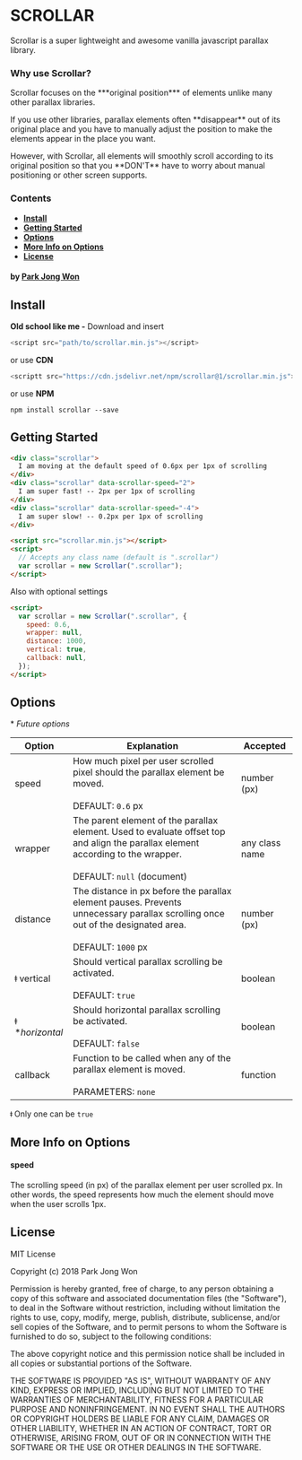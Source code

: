 # **SCROLLAR**
Scrollar is a super lightweight and awesome vanilla javascript parallax library.

### **Why use Scrollar?**
<p>Scrollar focuses on the ***original position*** of elements unlike many other parallax libraries.</p>
<p>If you use other libraries, parallax elements often **disappear** out of its original place and you have to manually adjust the position to make the elements appear in the place you want.</p>
<p>However, with Scrollar, all elements will smoothly scroll according to its original position so that you **DON'T** have to worry about manual positioning or other screen supports.</p>

### **Contents**
- **[Install](#install)**
- **[Getting Started](#getting-started)**
- **[Options](#options)**
- **[More Info on Options](#more-info-on-options)**
- **[License](#license)**
<!-- - **[Development](#development)** -->

#### **by [Park Jong Won](https://parkjongwon.com)**

## **Install**
**Old school like me -** Download and insert
```javascript
<script src="path/to/scrollar.min.js"></script>
```

or use **CDN**
```javascript
<scriptt src="https://cdn.jsdelivr.net/npm/scrollar@1/scrollar.min.js"></script>
```

or use **NPM**
```
npm install scrollar --save
```

## **Getting Started**
```html
<div class="scrollar">
  I am moving at the default speed of 0.6px per 1px of scrolling
</div>
<div class="scrollar" data-scrollar-speed="2">
  I am super fast! -- 2px per 1px of scrolling
</div>
<div class="scrollar" data-scrollar-speed="-4">
  I am super slow! -- 0.2px per 1px of scrolling
</div>

<script src="scrollar.min.js"></script>
<script>
  // Accepts any class name (default is ".scrollar")
  var scrollar = new Scrollar(".scrollar");
</script>
```
Also with optional settings
```html
<script>
  var scrollar = new Scrollar(".scrollar", {
    speed: 0.6,
    wrapper: null,
    distance: 1000,
    vertical: true,
    callback: null,
  });
</script>
```

## **Options**
\* *Future options*

Option | Explanation | Accepted
--- | --- | ---
speed | How much pixel per user scrolled pixel should the parallax element be moved.<br><br>DEFAULT: `0.6` px | number (px)
wrapper | The parent element of the parallax element. Used to evaluate offset top and align the parallax element according to the wrapper.<br><br>DEFAULT: `null` (document) | any class name
distance | The distance in px before the parallax element pauses. Prevents unnecessary parallax scrolling once out of the designated area. <br><br>DEFAULT: `1000` px | number (px)
&#x01C2; vertical | Should vertical parallax scrolling be activated.<br><br>DEFAULT: `true` | boolean
&#x01C2; \**horizontal* | Should horizontal parallax scrolling be activated.<br><br>DEFAULT: `false` | boolean
callback | Function to be called when any of the parallax element is moved.<br><br>PARAMETERS: `none` | function

&#x01C2; Only one can be `true`

## **More Info on Options**
#### **speed**
The scrolling speed (in px) of the parallax element per user scrolled px. In other words, the speed represents how much the element should move when the user scrolls 1px.

<!-- #### **wrapper** -->


<!-- ## **Development**

1. Open demo.html
2. Make code changes & refresh browser
3. Once done, fix lint issues with [jshint](https://jshint.com/)
4. Use [Google Closure Compiler](http://closure-compiler.appspot.com/home) to minify
5. Cheers! :cocktail: :beers: :wine_glass: -->

## **License**
MIT License

Copyright (c) 2018 Park Jong Won

Permission is hereby granted, free of charge, to any person obtaining a copy
of this software and associated documentation files (the "Software"), to deal
in the Software without restriction, including without limitation the rights
to use, copy, modify, merge, publish, distribute, sublicense, and/or sell
copies of the Software, and to permit persons to whom the Software is
furnished to do so, subject to the following conditions:

The above copyright notice and this permission notice shall be included in all
copies or substantial portions of the Software.

THE SOFTWARE IS PROVIDED "AS IS", WITHOUT WARRANTY OF ANY KIND, EXPRESS OR
IMPLIED, INCLUDING BUT NOT LIMITED TO THE WARRANTIES OF MERCHANTABILITY,
FITNESS FOR A PARTICULAR PURPOSE AND NONINFRINGEMENT. IN NO EVENT SHALL THE
AUTHORS OR COPYRIGHT HOLDERS BE LIABLE FOR ANY CLAIM, DAMAGES OR OTHER
LIABILITY, WHETHER IN AN ACTION OF CONTRACT, TORT OR OTHERWISE, ARISING FROM,
OUT OF OR IN CONNECTION WITH THE SOFTWARE OR THE USE OR OTHER DEALINGS IN THE
SOFTWARE.
